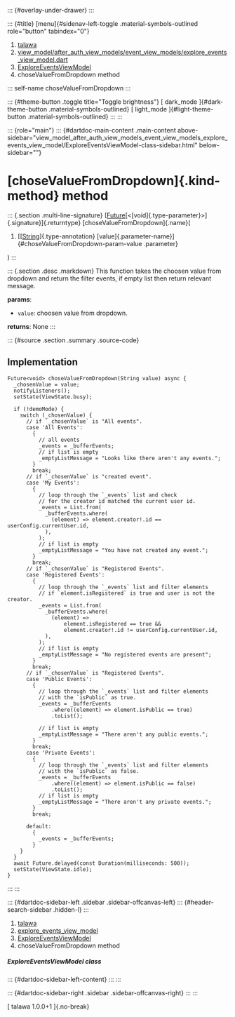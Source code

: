 ::: {#overlay-under-drawer}
:::

::: {#title}
[menu]{#sidenav-left-toggle .material-symbols-outlined role="button"
tabindex="0"}

1.  [talawa](../../index.html)
2.  [view_model/after_auth_view_models/event_view_models/explore_events_view_model.dart](../../view_model_after_auth_view_models_event_view_models_explore_events_view_model/)
3.  [ExploreEventsViewModel](../../view_model_after_auth_view_models_event_view_models_explore_events_view_model/ExploreEventsViewModel-class.html)
4.  choseValueFromDropdown method

::: self-name
choseValueFromDropdown
:::

::: {#theme-button .toggle title="Toggle brightness"}
[ dark_mode ]{#dark-theme-button .material-symbols-outlined} [
light_mode ]{#light-theme-button .material-symbols-outlined}
:::
:::

::: {role="main"}
::: {#dartdoc-main-content .main-content above-sidebar="view_model_after_auth_view_models_event_view_models_explore_events_view_model/ExploreEventsViewModel-class-sidebar.html" below-sidebar=""}
<div>

# [choseValueFromDropdown]{.kind-method} method

</div>

::: {.section .multi-line-signature}
[[Future](https://api.flutter.dev/flutter/dart-core/Future-class.html)[\<[void]{.type-parameter}\>]{.signature}]{.returntype}
[choseValueFromDropdown]{.name}(

1.  [[[String](https://api.flutter.dev/flutter/dart-core/String-class.html)]{.type-annotation}
    [value]{.parameter-name}]{#choseValueFromDropdown-param-value
    .parameter}

)
:::

::: {.section .desc .markdown}
This function takes the choosen value from dropdown and return the
filter events, if empty list then return relevant message.

**params**:

-   `value`: choosen value from dropdown.

**returns**: None
:::

::: {#source .section .summary .source-code}
## Implementation

``` language-dart
Future<void> choseValueFromDropdown(String value) async {
  _chosenValue = value;
  notifyListeners();
  setState(ViewState.busy);

  if (!demoMode) {
    switch (_chosenValue) {
      // if `_chosenValue` is "All events".
      case 'All Events':
        {
          // all events
          _events = _bufferEvents;
          // if list is empty
          _emptyListMessage = "Looks like there aren't any events.";
        }
        break;
      // if `_chosenValue` is "created event".
      case 'My Events':
        {
          // loop through the `_events` list and check
          // for the creator id matched the current user id.
          _events = List.from(
            _bufferEvents.where(
              (element) => element.creator!.id == userConfig.currentUser.id,
            ),
          );
          // if list is empty
          _emptyListMessage = "You have not created any event.";
        }
        break;
      // if `_chosenValue` is "Registered Events".
      case 'Registered Events':
        {
          // loop through the `_events` list and filter elements
          // if `element.isRegistered` is true and user is not the creator.
          _events = List.from(
            _bufferEvents.where(
              (element) =>
                  element.isRegistered == true &&
                  element.creator!.id != userConfig.currentUser.id,
            ),
          );
          // if list is empty
          _emptyListMessage = "No registered events are present";
        }
        break;
      // if `_chosenValue` is "Registered Events".
      case 'Public Events':
        {
          // loop through the `_events` list and filter elements
          // with the `isPublic` as true.
          _events = _bufferEvents
              .where((element) => element.isPublic == true)
              .toList();

          // if list is empty
          _emptyListMessage = "There aren't any public events.";
        }
        break;
      case 'Private Events':
        {
          // loop through the `_events` list and filter elements
          // with the `isPublic` as false.
          _events = _bufferEvents
              .where((element) => element.isPublic == false)
              .toList();
          // if list is empty
          _emptyListMessage = "There aren't any private events.";
        }
        break;

      default:
        {
          _events = _bufferEvents;
        }
    }
  }
  await Future.delayed(const Duration(milliseconds: 500));
  setState(ViewState.idle);
}
```
:::
:::

::: {#dartdoc-sidebar-left .sidebar .sidebar-offcanvas-left}
::: {#header-search-sidebar .hidden-l}
:::

1.  [talawa](../../index.html)
2.  [explore_events_view_model](../../view_model_after_auth_view_models_event_view_models_explore_events_view_model/)
3.  [ExploreEventsViewModel](../../view_model_after_auth_view_models_event_view_models_explore_events_view_model/ExploreEventsViewModel-class.html)
4.  choseValueFromDropdown method

##### ExploreEventsViewModel class

::: {#dartdoc-sidebar-left-content}
:::
:::

::: {#dartdoc-sidebar-right .sidebar .sidebar-offcanvas-right}
:::
:::

[ talawa 1.0.0+1 ]{.no-break}
